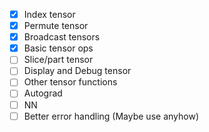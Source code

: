 - [x] Index tensor
- [x] Permute tensor
- [x] Broadcast tensors
- [x] Basic tensor ops 
- [ ] Slice/part tensor
- [ ] Display and Debug tensor
- [ ] Other tensor functions
- [ ] Autograd
- [ ] NN
- [ ] Better error handling (Maybe use anyhow)
